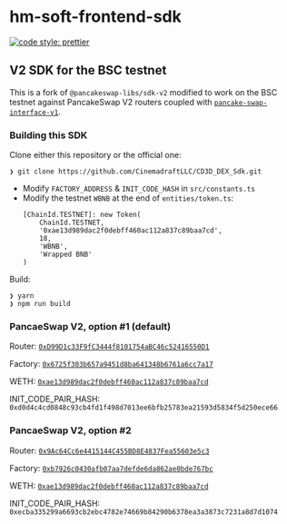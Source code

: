 # hm-soft-frontend-sdk

[![code style: prettier](https://img.shields.io/badge/code_style-prettier-ff69b4.svg?style=flat-square)](https://github.com/prettier/prettier)

## V2 SDK for the BSC testnet

This is a fork of `@pancakeswap-libs/sdk-v2` modified to work on the BSC testnet against PancakeSwap V2 routers coupled with [`pancake-swap-interface-v1`](https://github.com/pancakeswap/pancake-swap-interface-v1).

### Building this SDK

Clone either this repository or the official one:
```
❯ git clone https://github.com/CinemadraftLLC/CD3D_DEX_Sdk.git
```

- Modify `FACTORY_ADDRESS` & `INIT_CODE_HASH` in `src/constants.ts`
- Modify the testnet `WBNB` at the end of `entities/token.ts`:
    ```
    [ChainId.TESTNET]: new Token(
        ChainId.TESTNET,
        '0xae13d989dac2f0debff460ac112a837c89baa7cd',
        18,
        'WBNB',
        'Wrapped BNB'
    )
    ```

Build:
```
❯ yarn
❯ npm run build
```

### PancaeSwap V2, option #1 (default)
Router: [`0xD99D1c33F9fC3444f8101754aBC46c52416550D1`](https://testnet.bscscan.com/address/0xD99D1c33F9fC3444f8101754aBC46c52416550D1)

Factory: [`0x6725f303b657a9451d8ba641348b6761a6cc7a17`](https://testnet.bscscan.com/address/0x6725f303b657a9451d8ba641348b6761a6cc7a17)

WETH: [`0xae13d989dac2f0debff460ac112a837c89baa7cd`](https://testnet.bscscan.com/address/0xae13d989dac2f0debff460ac112a837c89baa7cd)

INIT_CODE_PAIR_HASH: `0xd0d4c4cd0848c93cb4fd1f498d7013ee6bfb25783ea21593d5834f5d250ece66`


### PancaeSwap V2, option #2
Router: [`0x9Ac64Cc6e4415144C455BD8E4837Fea55603e5c3`](https://testnet.bscscan.com/address/0x9Ac64Cc6e4415144C455BD8E4837Fea55603e5c3)

Factory: [`0xb7926c0430afb07aa7defde6da862ae0bde767bc`](https://testnet.bscscan.com/address/0xb7926c0430afb07aa7defde6da862ae0bde767bc)

WETH: [`0xae13d989dac2f0debff460ac112a837c89baa7cd`](https://testnet.bscscan.com/address/0xae13d989dac2f0debff460ac112a837c89baa7cd)

INIT_CODE_PAIR_HASH: `0xecba335299a6693cb2ebc4782e74669b84290b6378ea3a3873c7231a8d7d1074`



